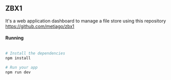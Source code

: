 ## ZBX1

It's a web application dashboard to manage a file store using this repository https://github.com/metiago/zbx1

#### Running

```bash

# Install the dependencies
npm install

# Run your app
npm run dev 
```
